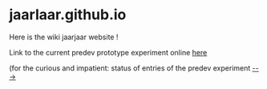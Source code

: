 # jaarlaar.github.io

Here is the wiki jaarjaar website !

Link to the current predev prototype experiment online [here](https://haka.pythonanywhere.com/)

(for the curious and impatient: status of entries of the predev experiment [--->](https://www.pythonanywhere.com/user/haka/files/home/haka/static/story.txt)

